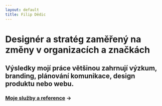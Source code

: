 ```yaml
---
layout: default
title: Filip Dědic
---
```


# Designér a stratég zaměřený na změny v organizacích a značkách
## Výsledky mojí práce většinou zahrnují výzkum, branding, plánování komunikace, design produktu nebo webu.

### [Moje služby a reference](/sluzby) →
